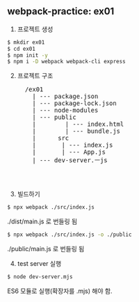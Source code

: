 ## webpack-practice: ex01
1. 프로젝트 생성
```bash
$ mkdir ex01
$ cd ex01
$ npm init -y
$ npm i -D webpack webpack-cli express
```
2. 프로젝트 구조
   <pre>
     /ex01
       | --- package.json
       | --- package-lock.json
       | --- node-modules
       | --- public
       |        | --- index.html
       |        | --- bundle.js
       |      src
       |       | --- index.js
       |       | --- App.js
       | --- dev-server.ㅡjs
   <pre>

3. 빌드하기
```bash
$ npx webpack ./src/index.js
```
./dist/main.js 로  번들링 됨

```bash
$ npx webpack ./src/index.js -o ./public
```
./public/main.js 로 번들링 됨

4. test server 실행
```bash
$ node dev-server.mjs
```

ES6 모듈로 실행(확장자를 .mjs) 해야 함.
